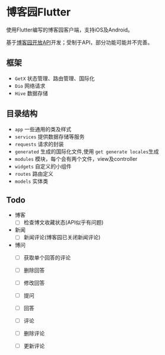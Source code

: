 # 博客园Flutter

使用Flutter编写的博客园客户端，支持iOS及Android。

基于[博客园开放API](https://api.cnblogs.com/help)开发；受制于API，部分功能可能并不完善。

## 框架

- `GetX` 状态管理、路由管理、国际化
- `Dio` 网络请求
- `Hive` 数据存储

## 目录结构

- `app` 一些通用的类及样式
- `services` 提供数据存储等服务
- `requests` 请求的封装
- `generated` 生成的国际化文件,使用 `get generate locales`生成
- `modules` 模块，每个会有两个文件，view及controller
- `widgets` 自定义的小组件
- `routes` 路由定义
- `models` 实体类

## Todo

- 博客
    - [ ] 检查博文收藏状态(API似乎有问题)
- 新闻
    - [ ] 新闻评论(博客园已关闭新闻评论)
- 博问
    - [ ] 获取单个回答的评论
    - [ ] 删除回答
    - [ ] 修改回答
    - [ ] 提问
    - [ ] 回答
    - [ ] 评论
    - [ ] 删除评论
    - [ ] 更新评论

